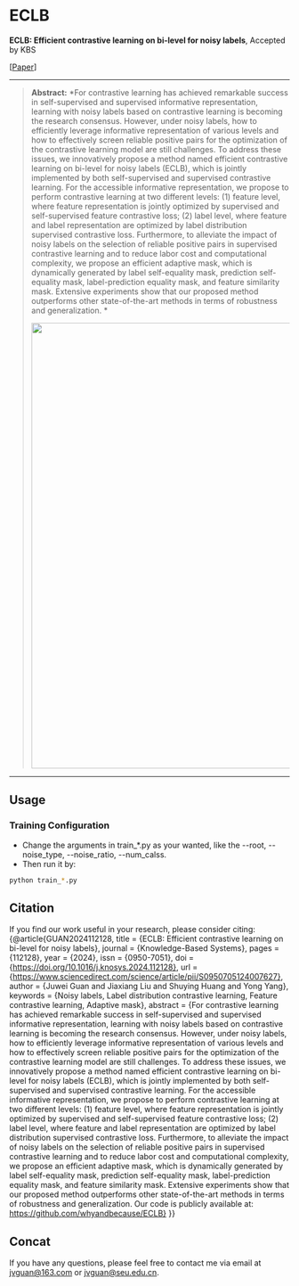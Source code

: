 # ECLB
**ECLB: Efficient contrastive learning on bi-level for noisy labels**, Accepted by KBS

[[Paper](https://www.sciencedirect.com/science/article/pii/S0950705124007627)] 

---
> **Abstract:** *For contrastive learning has achieved remarkable success in self-supervised and supervised informative representation, learning with noisy labels based on contrastive learning is becoming the research consensus. However, under noisy labels, how to efficiently leverage informative representation of various levels and how to effectively screen reliable positive pairs for the optimization of the contrastive learning model are still challenges. To address these issues, we innovatively propose a method named efficient contrastive learning on bi-level for noisy labels (ECLB), which is jointly implemented by both self-supervised and supervised contrastive learning. For the accessible informative representation, we propose to perform contrastive learning at two different levels: (1) feature level, where feature representation is jointly optimized by supervised and self-supervised feature contrastive loss; (2) label level, where feature and label representation are optimized by label distribution supervised contrastive loss. Furthermore, to alleviate the impact of noisy labels on the selection of reliable positive pairs in supervised contrastive learning and to reduce labor cost and computational complexity, we propose an efficient adaptive mask, which is dynamically generated by label self-equality mask, prediction self-equality mask, label-prediction equality mask, and feature similarity mask. Extensive experiments show that our proposed method outperforms other state-of-the-art methods in terms of robustness and generalization. *
>
> <p align="center">
> <img width="800" src="fr.png">
> </p>
---

## Usage

### Training Configuration

- Change the arguments in train_*.py as your wanted, like the --root, --noise_type, --noise_ratio, --num_calss.
- Then run it by:
```bash
python train_*.py  
```

## Citation
If you find our work useful in your research, please consider citing:
{@article{GUAN2024112128,
title = {ECLB: Efficient contrastive learning on bi-level for noisy labels},
journal = {Knowledge-Based Systems},
pages = {112128},
year = {2024},
issn = {0950-7051},
doi = {https://doi.org/10.1016/j.knosys.2024.112128},
url = {https://www.sciencedirect.com/science/article/pii/S0950705124007627},
author = {Juwei Guan and Jiaxiang Liu and Shuying Huang and Yong Yang},
keywords = {Noisy labels, Label distribution contrastive learning, Feature contrastive learning, Adaptive mask},
abstract = {For contrastive learning has achieved remarkable success in self-supervised and supervised informative representation, learning with noisy labels based on contrastive learning is becoming the research consensus. However, under noisy labels, how to efficiently leverage informative representation of various levels and how to effectively screen reliable positive pairs for the optimization of the contrastive learning model are still challenges. To address these issues, we innovatively propose a method named efficient contrastive learning on bi-level for noisy labels (ECLB), which is jointly implemented by both self-supervised and supervised contrastive learning. For the accessible informative representation, we propose to perform contrastive learning at two different levels: (1) feature level, where feature representation is jointly optimized by supervised and self-supervised feature contrastive loss; (2) label level, where feature and label representation are optimized by label distribution supervised contrastive loss. Furthermore, to alleviate the impact of noisy labels on the selection of reliable positive pairs in supervised contrastive learning and to reduce labor cost and computational complexity, we propose an efficient adaptive mask, which is dynamically generated by label self-equality mask, prediction self-equality mask, label-prediction equality mask, and feature similarity mask. Extensive experiments show that our proposed method outperforms other state-of-the-art methods in terms of robustness and generalization. Our code is publicly available at: https://github.com/whyandbecause/ECLB}
}}

## Concat
If you have any questions, please feel free to contact me via email at jvguan@163.com or jvguan@seu.edu.cn.
